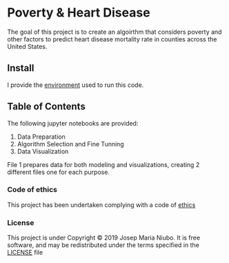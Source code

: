 # Poverty & Heart Disease
The goal of this project is to create an algoirthm that considers poverty and other factors to predict heart disease mortality rate in counties across the United States. 

## Install
I provide the [environment](https://github.com/titoniubo/Canine_classifier/blob/master/cnn_environment.yml) used to run this code.

## Table of Contents 
The following jupyter notebooks are provided:
1. Data Preparation
2. Algorithm Selection and Fine Tunning
3. Data Visualization

File 1 prepares data for both modeling and visualizations, creating 2 different files one for each purpose.

### Code of ethics

This project has been undertaken complying with a code of [ethics](https://github.com/titoniubo/poverty_and_heart_disease/blob/master/povheartdisease.yml) 

### License
This project is under Copyright © 2019 Josep Maria Niubo. It is free software, and may be redistributed under the terms specified in the [LICENSE](https://github.com/titoniubo/poverty_and_heart_disease/blob/master/License.txt) file

